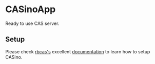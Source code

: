 # CASinoApp

Ready to use CAS server.

## Setup

Please check [rbcas's](https://github.com/rbCAS) excellent [documentation](http://casino.rbcas.com/docs/) to learn how to setup CASino.
